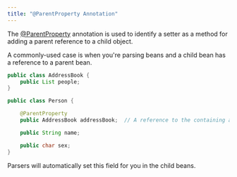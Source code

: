 ```yaml
---
title: "@ParentProperty Annotation"
---
```


The [@ParentProperty]({{API_DOCS}}/org/apache/juneau/annotation/ParentProperty.html) annotation is used to identify a
setter as a method for adding a parent reference to a child object.

A commonly-used case is when you're parsing beans and a child bean has a reference to a parent bean.

```java
public class AddressBook {
    public List people;
}

public class Person {

    @ParentProperty
    public AddressBook addressBook;  // A reference to the containing address book.

    public String name;

    public char sex;
}
```

Parsers will automatically set this field for you in the child beans.

